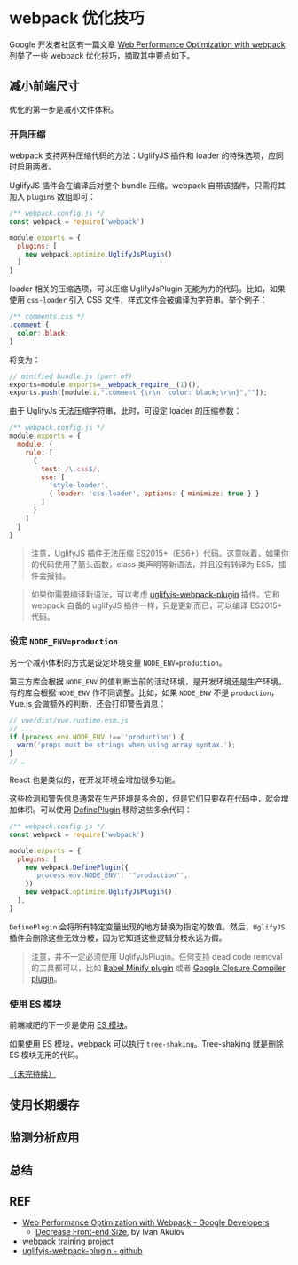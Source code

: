 # webpack 优化技巧

Google 开发者社区有一篇文章 [Web Performance Optimization with webpack][google] 列举了一些 webpack 优化技巧，摘取其中要点如下。

## 减小前端尺寸

优化的第一步是减小文件体积。

### 开启压缩

webpack 支持两种压缩代码的方法：UglifyJS 插件和 loader 的特殊选项，应同时启用两者。

UglifyJS 插件会在编译后对整个 bundle 压缩。webpack 自带该插件，只需将其加入 `plugins` 数组即可：

```js
/** webpack.config.js */
const webpack = require('webpack')

module.exports = {
  plugins: [
    new webpack.optimize.UglifyJsPlugin()
  ]
}
```

loader 相关的压缩选项，可以压缩 UglifyJsPlugin 无能为力的代码。比如，如果使用 `css-loader` 引入 CSS 文件，样式文件会被编译为字符串。举个例子：

```css
/** comments.css */
.comment {
  color: black;
}
```

将变为：

```js
// minified bundle.js (part of)
exports=module.exports=__webpack_require__(1)(),
exports.push([module.i,".comment {\r\n  color: black;\r\n}",""]);
```

由于 UglifyJs 无法压缩字符串，此时，可设定 loader 的压缩参数：

```js
/** webpack.config.js */
module.exports = {
  module: {
    rule: [
      {
        test: /\.css$/,
        use: [
          'style-loader',
          { loader: 'css-loader', options: { minimize: true } }
        ]
      }
    ]
  }
}
```

> 注意，UglifyJS 插件无法压缩 ES2015+（ES6+）代码。这意味着，如果你的代码使用了箭头函数，class 类声明等新语法，并且没有转译为 ES5，插件会报错。

> 如果你需要编译新语法，可以考虑 [uglifyjs-webpack-plugin][uglifyjs] 插件。它和 webpack 自备的 uglifyJS 插件一样，只是更新而已，可以编译 ES2015+ 代码。

### 设定 `NODE_ENV=production`

另一个减小体积的方式是设定环境变量 `NODE_ENV=production`。

第三方库会根据 `NODE_ENV` 的值判断当前的活动环境，是开发环境还是生产环境。有的库会根据 `NODE_ENV` 作不同调整。比如，如果 `NODE_ENV` 不是 `production`，Vue.js 会做额外的判断，还会打印警告消息：

```js
// vue/dist/vue.runtime.esm.js
// ...
if (process.env.NODE_ENV !== 'production') {
  warn('props must be strings when using array syntax.');
}
// …
```

React 也是类似的，在开发环境会增加很多功能。

这些检测和警告信息通常在生产环境是多余的，但是它们只要存在代码中，就会增加体积。可以使用 [DefinePlugin][define-plugin] 移除这些多余代码：

```js
/** webpack.config.js */
const webpack = require('webpack')

module.exports = {
  plugins: [
    new webpack.DefinePlugin({
      'process.env.NODE_ENV': '"production"',
    }),
    new webpack.optimize.UglifyJsPlugin()
  ],
}
```

`DefinePlugin` 会将所有特定变量出现的地方替换为指定的数值。然后，`UglifyJS` 插件会删除这些无效分枝，因为它知道这些逻辑分枝永远为假。

> 注意，并不一定必须使用 UglifyJsPlugin。任何支持 dead code removal 的工具都可以，比如 [Babel Minify plugin][babel-minify] 或者 [Google Closure Compiler plugin][webpack-closure]。

### 使用 ES 模块

前端减肥的下一步是使用 [ES 模块][es-module]。

如果使用 ES 模块，webpack 可以执行 `tree-shaking`。Tree-shaking 就是删除 ES 模块无用的代码。

[（未完待续）](https://developers.google.com/web/fundamentals/performance/webpack/decrease-frontend-size#use_es_modules)

## 使用长期缓存

## 监测分析应用

## 总结

## REF

- [Web Performance Optimization with Webpack - Google Developers][google]
  - [Decrease Front-end Size][step1], by Ivan Akulov
- [webpack training project][training]
- [uglifyjs-webpack-plugin - github][uglifyjs]

[google]: https://developers.google.com/web/fundamentals/performance/webpack/
[step1]: https://developers.google.com/web/fundamentals/performance/webpack/decrease-frontend-size
[training]: https://github.com/GoogleChromeLabs/webpack-training-project
[bundle-buddy]: http://www.susielu.com/data-viz/bundle-buddy
[uglifyjs]: https://github.com/webpack-contrib/uglifyjs-webpack-plugin
[define-plugin]: https://webpack.js.org/plugins/define-plugin/
[webpack-closure]: https://github.com/roman01la/webpack-closure-compiler
[babel-minify]: https://github.com/webpack-contrib/babel-minify-webpack-plugin
[es-module]: https://ponyfoo.com/articles/es6-modules-in-depth